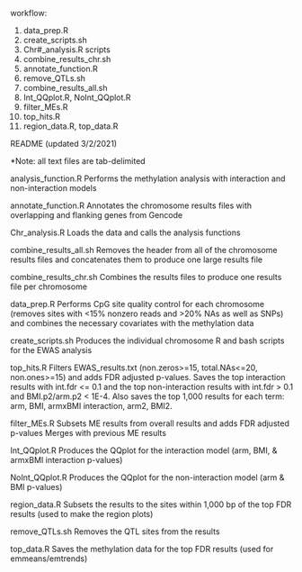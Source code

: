 workflow:
1) data_prep.R
2) create_scripts.sh
3) Chr#_analysis.R scripts 
4) combine_results_chr.sh
5) annotate_function.R 
6) remove_QTLs.sh
7) combine_results_all.sh
8) Int_QQplot.R, NoInt_QQplot.R
9) filter_MEs.R
10) top_hits.R
11) region_data.R, top_data.R

README (updated 3/2/2021)

*Note: all text files are tab-delimited

analysis_function.R 		Performs the methylation analysis with interaction and non-interaction models

annotate_function.R		Annotates the chromosome results files with overlapping and flanking genes from Gencode

Chr_analysis.R 			Loads the data and calls the analysis functions

combine_results_all.sh		Removes the header from all of the chromosome results files and concatenates them 
				to produce one large results file 

combine_results_chr.sh		Combines the results files to produce one results file per chromosome 

data_prep.R			Performs CpG site quality control for each chromosome (removes sites with <15% 
	     			nonzero reads and >20% NAs as well as SNPs) and combines the necessary covariates 
	     			with the methylation data

create_scripts.sh		Produces the individual chromosome R and bash scripts for the EWAS analysis
				
top_hits.R			Filters EWAS_results.txt (non.zeros>=15, total.NAs<=20, non.ones>=15) and adds 
				FDR adjusted p-values. Saves the top interaction results with int.fdr <= 0.1 
				and the top non-interaction results with int.fdr > 0.1 and BMI.p2/arm.p2 < 1E-4. 
				Also saves the top 1,000 results for each term: arm, BMI, armxBMI interaction, arm2, BMI2.

filter_MEs.R			Subsets ME results from overall results and adds FDR adjusted p-values 
				Merges with previous ME results 

Int_QQplot.R			Produces the QQplot for the interaction model (arm, BMI, & armxBMI interaction p-values)

NoInt_QQplot.R			Produces the QQplot for the non-interaction model (arm & BMI p-values)

region_data.R			Subsets the results to the sites within 1,000 bp of the top FDR results
				(used to make the region plots) 

remove_QTLs.sh			Removes the QTL sites from the results 

top_data.R			Saves the methylation data for the top FDR results (used for emmeans/emtrends)
